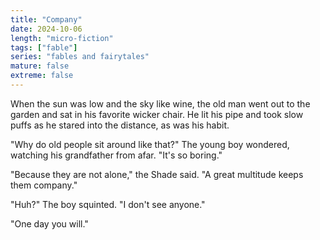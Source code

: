```yaml
---
title: "Company"
date: 2024-10-06
length: "micro-fiction"
tags: ["fable"]
series: "fables and fairytales"
mature: false
extreme: false
---
```

When the sun was low and the sky like wine, the old man went out to the garden and sat in his favorite wicker chair. He lit his pipe and took slow puffs as he stared into the distance, as was his habit.

"Why do old people sit around like that?" The young boy wondered, watching his grandfather from afar. "It's so boring."

"Because they are not alone," the Shade said. "A great multitude keeps them company."

"Huh?" The boy squinted. "I don't see anyone."

"One day you will."
